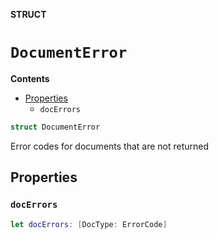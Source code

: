 **STRUCT**

# `DocumentError`

**Contents**

- [Properties](#properties)
  - `docErrors`

```swift
struct DocumentError
```

Error codes for documents that are not returned

## Properties
### `docErrors`

```swift
let docErrors: [DocType: ErrorCode]
```
